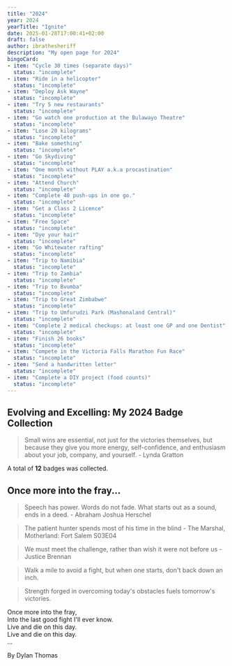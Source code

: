 ```yaml
---
title: "2024"
year: 2024
yearTitle: "Ignite"
date: 2025-01-28T17:00:41+02:00
draft: false
author: ibrathesheriff
description: "My open page for 2024"
bingoCard:
- item: "Cycle 30 times (separate days)" 
  status: "incomplete"
- item: "Ride in a helicopter" 
  status: "incomplete"
- item: "Deploy Ask Wayne" 
  status: "incomplete"
- item: "Try 5 new restaurants" 
  status: "incomplete"
- item: "Go watch one production at the Bulawayo Theatre" 
  status: "incomplete"
- item: "Lose 20 kilograms"
  status: "incomplete"
- item: "Bake something"
  status: "incomplete"
- item: "Go Skydiving"
  status: "incomplete"
- item: "One month without PLAY a.k.a procastination"
  status: "incomplete"
- item: "Attend Church"
  status: "incomplete"
- item: "Complete 40 push-ups in one go."
  status: "incomplete"
- item: "Get a Class 2 Licence"
  status: "incomplete"
- item: "Free Space"
  status: "incomplete"
- item: "Dye your hair"
  status: "incomplete"
- item: "Go Whitewater rafting"
  status: "incomplete"
- item: "Trip to Namibia"
  status: "incomplete"
- item: "Trip to Zambia"
  status: "incomplete"
- item: "Trip to Bvumba"
  status: "incomplete"
- item: "Trip to Great Zimbabwe"
  status: "incomplete"
- item: "Trip to Umfurudzi Park (Mashonaland Central)"
  status: "incomplete"
- item: "Complete 2 medical checkups: at least one GP and one Dentist"
  status: "incomplete"
- item: "Finish 26 books"
  status: "incomplete"
- item: "Compete in the Victoria Falls Marathon Fun Race"
  status: "incomplete"
- item: "Send a handwritten letter"
  status: "incomplete"
- item: "Complete a DIY project (food counts)"
  status: "incomplete"
---
```

## Evolving and Excelling: My 2024 Badge Collection
> Small wins are essential, not just for the victories themselves, but because they give you more energy, self-confidence, and enthusiasm about your job, company, and yourself. - Lynda Gratton

A total of **12** badges was collected.

## Once more into the fray...
> Speech has power. Words do not fade. What starts out as a sound, ends in a deed. - Abraham Joshua Herschel

> The patient hunter spends most of his time in the blind - The Marshal, Motherland: Fort Salem S03E04

> We must meet the challenge, rather than wish it were not before us - Justice Brennan

> Walk a mile to avoid a fight, but when one starts, don't back down an inch.

> Strength forged in overcoming today's obstacles fuels tomorrow's victories.

Once more into the fray,  
Into the last good fight I'll ever know.  
Live and die on this day.  
Live and die on this day.  
...  

By Dylan Thomas